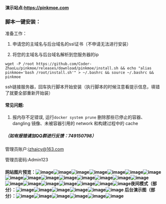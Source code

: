 #### 演示站点:https://pinkmoe.com

### 脚本一键安装：

准备工作：

1. 申请您的主域名与后台域名的ssl证书（不申请无法进行安装）

2. 将您的主域名与后台域名解析到您服务器的ip

`wget -P /root https://github.com/Coder-ZhaoLu/pinkmoe/releases/download/pinkmoe/install.sh && echo "alias pinkmoe='bash /root/install.sh'" > ~/.bashrc && source ~/.bashrc && pinkmoe`

ssh链接服务器，回车执行脚本开始安装（执行脚本的时候注意看提示信息，填错了就要全部重新开始装）

#### 常见问题:

1. 报内存不足错误, 运行`docker system prune` 删除那些已停止的容器、dangling 镜像、未被容器引用的 network 和构建过程中的 cache

##### （如有报错请加QQ群进行反馈：749150798）

管理员账户:izhaicy@163.com

管理员密码:Admin123

#### 网站图片预览：![image](https://github.com/Coder-ZhaoLu/pinkmoe/raw/pinkmoe-img/img1.png)![image](https://github.com/Coder-ZhaoLu/pinkmoe/raw/pinkmoe-img/img2.png)![image](https://github.com/Coder-ZhaoLu/pinkmoe/raw/pinkmoe-img/img3.png)![image](https://github.com/Coder-ZhaoLu/pinkmoe/raw/pinkmoe-img/img4.png)![image](https://github.com/Coder-ZhaoLu/pinkmoe/raw/pinkmoe-img/img5.png)![image](https://github.com/Coder-ZhaoLu/pinkmoe/raw/pinkmoe-img/img6.png)![image](https://github.com/Coder-ZhaoLu/pinkmoe/raw/pinkmoe-img/img7.png)![image](https://github.com/Coder-ZhaoLu/pinkmoe/raw/pinkmoe-img/img8.png)![image](https://github.com/Coder-ZhaoLu/pinkmoe/raw/pinkmoe-img/img9.png)![image](https://github.com/Coder-ZhaoLu/pinkmoe/raw/pinkmoe-img/img10.png)![image](https://github.com/Coder-ZhaoLu/pinkmoe/raw/pinkmoe-img/img11.png)![image](https://github.com/Coder-ZhaoLu/pinkmoe/raw/pinkmoe-img/img12.png)![image](https://github.com/Coder-ZhaoLu/pinkmoe/raw/pinkmoe-img/img13.png)![image](https://github.com/Coder-ZhaoLu/pinkmoe/raw/pinkmoe-img/img14.png)![image](https://github.com/Coder-ZhaoLu/pinkmoe/raw/pinkmoe-img/img15.png)![image](https://github.com/Coder-ZhaoLu/pinkmoe/raw/pinkmoe-img/img16.png)![image](https://github.com/Coder-ZhaoLu/pinkmoe/raw/pinkmoe-img/img17.png)![image](https://github.com/Coder-ZhaoLu/pinkmoe/raw/pinkmoe-img/img18.png)![image](https://github.com/Coder-ZhaoLu/pinkmoe/raw/pinkmoe-img/img19.png)![image](https://github.com/Coder-ZhaoLu/pinkmoe/raw/pinkmoe-img/img20.png)![image](https://github.com/Coder-ZhaoLu/pinkmoe/raw/pinkmoe-img/img21.png)![image](https://github.com/Coder-ZhaoLu/pinkmoe/raw/pinkmoe-img/img22.png)夜间模式（部分）：![image](https://github.com/Coder-ZhaoLu/pinkmoe/raw/pinkmoe-img/img23.png)![image](https://github.com/Coder-ZhaoLu/pinkmoe/raw/pinkmoe-img/img24.png)![image](https://github.com/Coder-ZhaoLu/pinkmoe/raw/pinkmoe-img/img25.png)![image](https://github.com/Coder-ZhaoLu/pinkmoe/raw/pinkmoe-img/img26.png)![image](https://github.com/Coder-ZhaoLu/pinkmoe/raw/pinkmoe-img/img27.png)![image](https://github.com/Coder-ZhaoLu/pinkmoe/raw/pinkmoe-img/img28.png)   后台演示图（部分）：![image](https://github.com/Coder-ZhaoLu/pinkmoe/raw/pinkmoe-img/img29.png)![image](https://github.com/Coder-ZhaoLu/pinkmoe/raw/pinkmoe-img/img30.png)![image](https://github.com/Coder-ZhaoLu/pinkmoe/raw/pinkmoe-img/img31.png)![image](https://github.com/Coder-ZhaoLu/pinkmoe/raw/pinkmoe-img/img32.png)![image](https://github.com/Coder-ZhaoLu/pinkmoe/raw/pinkmoe-img/img33.png)![image](https://github.com/Coder-ZhaoLu/pinkmoe/raw/pinkmoe-img/img34.png)
